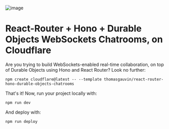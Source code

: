 ![image](https://github.com/user-attachments/assets/17c998fb-bf24-40be-abb5-2fcea8e20b3e)


# React-Router + Hono + Durable Objects WebSockets Chatrooms, on Cloudflare

Are you trying to build WebSockets-enabled real-time collaboration, on top of Durable Objects using Hono and React Router? Look no further:

```
npm create cloudflare@latest -- --template thomasgauvin/react-router-hono-durable-objects-chatrooms
```

That's it! Now, run your project locally with:

```
npm run dev
```

And deploy with:

```
npm run deploy
```
